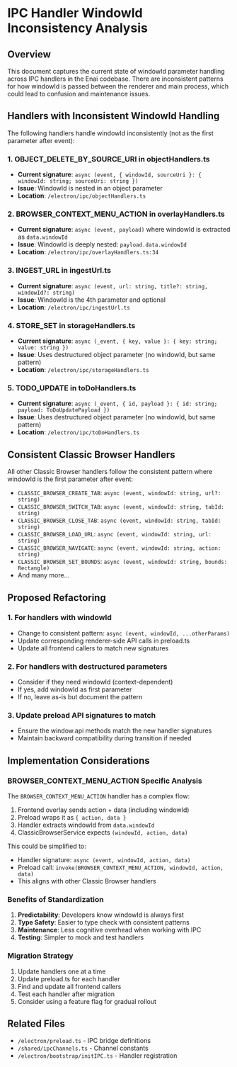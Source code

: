 # IPC Handler WindowId Inconsistency Analysis

## Overview

This document captures the current state of windowId parameter handling across IPC handlers in the Enai codebase. There are inconsistent patterns for how windowId is passed between the renderer and main process, which could lead to confusion and maintenance issues.

## Handlers with Inconsistent WindowId Handling

The following handlers handle windowId inconsistently (not as the first parameter after event):

### 1. OBJECT_DELETE_BY_SOURCE_URI in objectHandlers.ts
- **Current signature**: `async (event, { windowId, sourceUri }: { windowId: string; sourceUri: string })`
- **Issue**: WindowId is nested in an object parameter
- **Location**: `/electron/ipc/objectHandlers.ts`

### 2. BROWSER_CONTEXT_MENU_ACTION in overlayHandlers.ts
- **Current signature**: `async (event, payload)` where windowId is extracted as `data.windowId`
- **Issue**: WindowId is deeply nested: `payload.data.windowId`
- **Location**: `/electron/ipc/overlayHandlers.ts:34`

### 3. INGEST_URL in ingestUrl.ts
- **Current signature**: `async (event, url: string, title?: string, windowId?: string)`
- **Issue**: WindowId is the 4th parameter and optional
- **Location**: `/electron/ipc/ingestUrl.ts`

### 4. STORE_SET in storageHandlers.ts
- **Current signature**: `async (_event, { key, value }: { key: string; value: string })`
- **Issue**: Uses destructured object parameter (no windowId, but same pattern)
- **Location**: `/electron/ipc/storageHandlers.ts`

### 5. TODO_UPDATE in toDoHandlers.ts
- **Current signature**: `async (_event, { id, payload }: { id: string; payload: ToDoUpdatePayload })`
- **Issue**: Uses destructured object parameter (no windowId, but same pattern)
- **Location**: `/electron/ipc/toDoHandlers.ts`

## Consistent Classic Browser Handlers

All other Classic Browser handlers follow the consistent pattern where windowId is the first parameter after event:

- `CLASSIC_BROWSER_CREATE_TAB`: `async (event, windowId: string, url?: string)`
- `CLASSIC_BROWSER_SWITCH_TAB`: `async (event, windowId: string, tabId: string)`
- `CLASSIC_BROWSER_CLOSE_TAB`: `async (event, windowId: string, tabId: string)`
- `CLASSIC_BROWSER_LOAD_URL`: `async (event, windowId: string, url: string)`
- `CLASSIC_BROWSER_NAVIGATE`: `async (event, windowId: string, action: string)`
- `CLASSIC_BROWSER_SET_BOUNDS`: `async (event, windowId: string, bounds: Rectangle)`
- And many more...

## Proposed Refactoring

### 1. For handlers with windowId
- Change to consistent pattern: `async (event, windowId, ...otherParams)`
- Update corresponding renderer-side API calls in preload.ts
- Update all frontend callers to match new signatures

### 2. For handlers with destructured parameters
- Consider if they need windowId (context-dependent)
- If yes, add windowId as first parameter
- If no, leave as-is but document the pattern

### 3. Update preload API signatures to match
- Ensure the window.api methods match the new handler signatures
- Maintain backward compatibility during transition if needed

## Implementation Considerations

### BROWSER_CONTEXT_MENU_ACTION Specific Analysis

The `BROWSER_CONTEXT_MENU_ACTION` handler has a complex flow:
1. Frontend overlay sends action + data (including windowId)
2. Preload wraps it as `{ action, data }`
3. Handler extracts windowId from `data.windowId`
4. ClassicBrowserService expects `(windowId, action, data)`

This could be simplified to:
- Handler signature: `async (event, windowId, action, data)`
- Preload call: `invoke(BROWSER_CONTEXT_MENU_ACTION, windowId, action, data)`
- This aligns with other Classic Browser handlers

### Benefits of Standardization
1. **Predictability**: Developers know windowId is always first
2. **Type Safety**: Easier to type check with consistent patterns
3. **Maintenance**: Less cognitive overhead when working with IPC
4. **Testing**: Simpler to mock and test handlers

### Migration Strategy
1. Update handlers one at a time
2. Update preload.ts for each handler
3. Find and update all frontend callers
4. Test each handler after migration
5. Consider using a feature flag for gradual rollout

## Related Files
- `/electron/preload.ts` - IPC bridge definitions
- `/shared/ipcChannels.ts` - Channel constants
- `/electron/bootstrap/initIPC.ts` - Handler registration